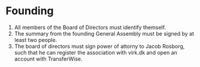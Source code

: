 # Founding
1. All members of the Board of Directors must identify themself.
2. The summary from the founding General Assembly must be signed by at least two people.
3. The board of directors must sign power of attorny to Jacob Rosborg, such that he can register the association with virk.dk and open an account with TransferWise.